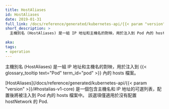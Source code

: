 ```yaml
---
title: HostAliases
id: HostAliases
date: 2019-01-31
full_link: /docs/reference/generated/kubernetes-api/{{< param "version" >}}/#hostalias-v1-core
short_description: >
  主機別名 (HostAliases) 是一組 IP 地址和主機名的對映，用於注入到 Pod 內的 hosts 檔案。

aka:
tags:
- operation
---
```

 主機別名 (HostAliases) 是一組 IP 地址和主機名的對映，用於注入到 {{< glossary_tooltip text="Pod" term_id="pod" >}} 內的 hosts 檔案。

<!--
---
title: HostAliases
id: HostAliases
date: 2019-01-31
full_link: /docs/reference/generated/kubernetes-api/{{< param "version" >}}/#hostalias-v1-core
short_description: >
  A HostAliases is a mapping between the IP address and hostname to be injected into a Pod's hosts file.

aka:
tags:
- operation
---
 A HostAliases is a mapping between the IP address and hostname to be injected into a {{< glossary_tooltip text="Pod" term_id="pod" >}}'s hosts file.
-->

<!--more-->

<!-- 
[HostAliases](/docs/reference/generated/kubernetes-api/{{< param "version" >}}/#hostalias-v1-core) is an optional list of hostnames and IP addresses that will be injected into the Pod's hosts file if specified. This is only valid for non-hostNetwork Pods.
-->
[HostAliases](/docs/reference/generated/kubernetes-api/{{< param "version" >}}/#hostalias-v1-core)
是一個包含主機名和 IP 地址的可選列表，配置後將被注入到 Pod 內的 hosts 檔案中。
該選項僅適用於沒有配置 hostNetwork 的 Pod.
